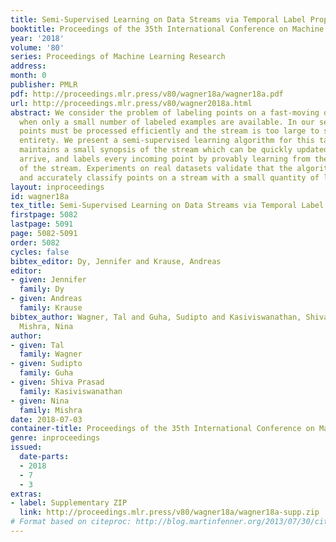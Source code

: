 ```yaml
---
title: Semi-Supervised Learning on Data Streams via Temporal Label Propagation
booktitle: Proceedings of the 35th International Conference on Machine Learning
year: '2018'
volume: '80'
series: Proceedings of Machine Learning Research
address: 
month: 0
publisher: PMLR
pdf: http://proceedings.mlr.press/v80/wagner18a/wagner18a.pdf
url: http://proceedings.mlr.press/v80/wagner2018a.html
abstract: We consider the problem of labeling points on a fast-moving data stream
  when only a small number of labeled examples are available. In our setting, incoming
  points must be processed efficiently and the stream is too large to store in its
  entirety. We present a semi-supervised learning algorithm for this task. The algorithm
  maintains a small synopsis of the stream which can be quickly updated as new points
  arrive, and labels every incoming point by provably learning from the full history
  of the stream. Experiments on real datasets validate that the algorithm can quickly
  and accurately classify points on a stream with a small quantity of labeled examples.
layout: inproceedings
id: wagner18a
tex_title: Semi-Supervised Learning on Data Streams via Temporal Label Propagation
firstpage: 5082
lastpage: 5091
page: 5082-5091
order: 5082
cycles: false
bibtex_editor: Dy, Jennifer and Krause, Andreas
editor:
- given: Jennifer
  family: Dy
- given: Andreas
  family: Krause
bibtex_author: Wagner, Tal and Guha, Sudipto and Kasiviswanathan, Shiva Prasad and
  Mishra, Nina
author:
- given: Tal
  family: Wagner
- given: Sudipto
  family: Guha
- given: Shiva Prasad
  family: Kasiviswanathan
- given: Nina
  family: Mishra
date: 2018-07-03
container-title: Proceedings of the 35th International Conference on Machine Learning
genre: inproceedings
issued:
  date-parts:
  - 2018
  - 7
  - 3
extras:
- label: Supplementary ZIP
  link: http://proceedings.mlr.press/v80/wagner18a/wagner18a-supp.zip
# Format based on citeproc: http://blog.martinfenner.org/2013/07/30/citeproc-yaml-for-bibliographies/
---
```

